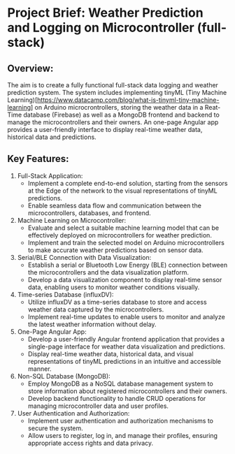 # Project Brief: Weather Prediction and Logging on Microcontroller (full-stack)

## Overview:
The aim is to create a fully functional full-stack data logging and weather prediction system. The system includes implementing tinyML (Tiny Machine Learning)[https://www.datacamp.com/blog/what-is-tinyml-tiny-machine-learning] on Arduino microcrontrollers, storing the weather data in a Reat-Time database (Firebase) as well as a MongoDB frontend and backend to manage the microcontrollers and their owners. An one-page Angular app provides a user-friendly interface to display real-time weather data, historical data and predictions.

## Key Features:

1. Full-Stack Application:
   - Implement a complete end-to-end solution, starting from the sensors at the Edge of the network to the visual representations of tinyML predictions.
   - Enable seamless data flow and communication between the microcontrollers, databases, and frontend.
2. Machine Learning on Microcontroller:
   - Evaluate and select a suitable machine learning model that can be effectively deployed on microcontrollers for weather prediction.
   - Implement and train the selected model on Arduino microcontrollers to make accurate weather predictions based on sensor data.
3. Serial/BLE Connection with Data Visualization:
   - Establish a serial or Bluetooth Low Energy (BLE) connection between the microcontrollers and the data visualization platform.
   - Develop a data visualization component to display real-time sensor data, enabling users to monitor weather conditions visually.
4. Time-series Database (influxDV):
   - Utilize influxDV as a time-series database to store and access weather data captured by the microcontrollers.
   - Implement real-time updates to enable users to monitor and analyze the latest weather information without delay.
5. One-Page Angular App:
   - Develop a user-friendly Angular frontend application that provides a single-page interface for weather data visualization and predictions.
   - Display real-time weather data, historical data, and visual representations of tinyML predictions in an intuitive and accessible manner.
6. Non-SQL Database (MongoDB):
   - Employ MongoDB as a NoSQL database management system to store information about registered microcontrollers and their owners.
   - Develop backend functionality to handle CRUD operations for managing microcontroller data and user profiles.
7. User Authentication and Authorization:
   - Implement user authentication and authorization mechanisms to secure the system.
   - Allow users to register, log in, and manage their profiles, ensuring appropriate access rights and data privacy.